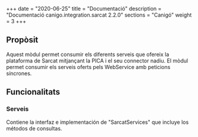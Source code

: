 +++
date        = "2020-06-25"
title       = "Documentació"
description = "Documentació canigo.integration.sarcat 2.2.0"
sections    = "Canigó"
weight      = 3
+++

## Propòsit

Aquest mòdul permet consumir els diferents serveis que ofereix la plataforma de Sarcat mitjançant la PICA i el seu connector nadiu. El mòdul permet consumir els serveis oferts pels WebService amb peticions síncrones.

## Funcionalitats

### Serveis

Contiene la interfaz e implementación de "SarcatServices" que incluye los métodos de consultas. 
